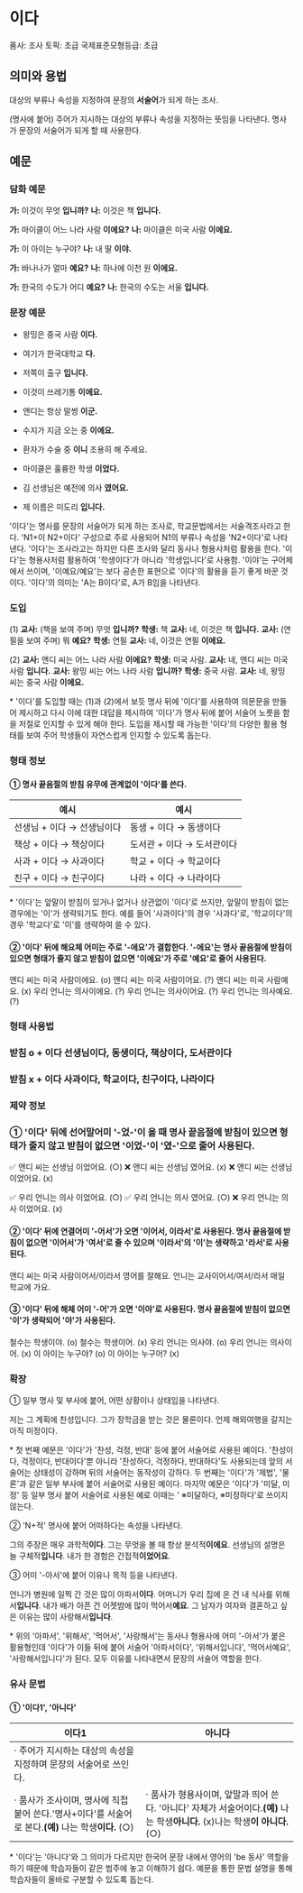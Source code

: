 # 이다

품사: 조사
토픽: 초급
국제표준모형등급: 초급

## 의미와 용법

대상의 부류나 속성을 지정하여 문장의 **서술어**가 되게 하는 조사.

(명사에 붙어) 주어가 지시하는 대상의 부류나 속성을 지정하는 뜻임을 나타낸다. 명사가 문장의 서술어가 되게 할 때 사용한다.

## 예문

### 담화 예문

**가:** 이것이 무엇 **입니까?**
 **나:** 이것은 책 **입니다.**

**가:** 마이클이 어느 나라 사람 **이에요?**
 **나:** 마이클은 미국 사람 **이에요.**

**가:** 이 아이는 누구야?
 **나:** 내 딸 **이야.**

**가:** 바나나가 얼마 **예요?**
 **나:** 하나에 이천 원 **이에요.**

**가:** 한국의 수도가 어디 **예요?**
 **나:** 한국의 수도는 서울 **입니다.**

### 문장 예문

* 왕밍은 중국 사람 **이다.**

* 여기가 한국대학교 **다.**

* 저쪽이 출구 **입니다.**

* 이것이 쓰레기통 **이에요.**

* 앤디는 항상 말썽 **이군.**

* 수지가 지금 오는 중 **이에요.**

* 환자가 수술 중 **이니** 조용히 해 주세요.

* 마이클은 훌륭한 학생 **이었다.**

* 김 선생님은 예전에 의사 **였어요.**

* 제 이름은 미도리 **입니다.**

'이다'는 명사를 문장의 서술어가 되게 하는 조사로, 학교문법에서는 서술격조사라고 한다. 'N1+이 N2+이다' 구성으로 주로 사용되어 N1의 부류나 속성을 'N2+이다'로 나타낸다. '이다'는 조사라고는 하지만 다른 조사와 달리 동사나 형용사처럼 활용을 한다. '이다'는 형용사처럼 활용하여 '학생이다'가 아니라 '학생입니다'로 사용함. '이야'는 구어체에서 쓰이며, '이예요/예요'는 보다 공손한 표현으로 '이다'의 활용을 듣기 좋게 바꾼 것이다. '이다'의 의미는 'A는 B이다'로, A가 B임을 나타낸다.

### 도입

(1)
**교사:** (책을 보여 주며) 무엇 **입니까?**
**학생:** 책
**교사:** 네, 이것은 책 **입니다.**
**교사:** (연필을 보여 주며) 뭐 **예요?**
**학생:** 연필
**교사:** 네, 이것은 연필 **이에요.**

(2)
**교사:** 앤디 씨는 어느 나라 사람 **이에요?**
**학생:** 미국 사람.
**교사:** 네, 앤디 씨는 미국 사람 **입니다.**
**교사:** 왕밍 씨는 어느 나라 사람 **입니까?**
**학생:** 중국 사람.
**교사:** 네, 왕밍 씨는 중국 사람 **이에요.**

\* '이다'를 도입할 때는 (1)과 (2)에서 보듯 명사 뒤에 '이다'를 사용하여 의문문을 만들어 제시하고 다시 이에 대한 대답을 제시하여 '이다'가 명사 뒤에 붙어 서술어 노릇을 함을 저절로 인지할 수 있게 해야 한다. 도입을 제시할 때 가능한 '이다'의 다양한 활용 형태를 보여 주어 학생들이 자연스럽게 인지할 수 있도록 돕는다.

### 형태 정보

#### ① 명사 끝음절의 받침 유무에 관계없이 '이다'를 쓴다.

| 예시 | 예시 |
| ----- | ----- |
| 선생님 \+ 이다 → 선생님이다 | 동생 \+ 이다 → 동생이다 |
| 책상 \+ 이다 → 책상이다 | 도서관 \+ 이다 → 도서관이다 |
| 사과 \+ 이다 → 사과이다 | 학교 \+ 이다 → 학교이다 |
| 친구 \+ 이다 → 친구이다 | 나라 \+ 이다 → 나라이다 |

\* '이다'는 앞말이 받침이 있거나 없거나 상관없이 '이다'로 쓰지만, 앞말이 받침이 없는 경우에는 '이'가 생략되기도 한다. 예를 들어 '사과이다'의 경우 '사과다'로, '학교이다'의 경우 '학교다'로 '이'를 생략하여 쓸 수 있다.

#### ② '이다' 뒤에 해요체 어미는 주로 '-에요'가 결합한다. '-에요'는 명사 끝음절에 받침이 있으면 형태가 줄지 않고 받침이 없으면 '이에요'가 주로 '예요'로 줄어 사용된다.

앤디 씨는 미국 사람이에요. (o)
앤디 씨는 미국 사람이어요. (?)
앤디 씨는 미국 사람예요. (x)
우리 언니는 의사이에요. (?)
우리 언니는 의사이어요. (?)
우리 언니는 의사예요. (?)

### 형태 사용법

### 받침 o	\+ 이다	선생님이다, 동생이다, 책상이다, 도서관이다

### 받침 x	\+ 이다	사과이다, 학교이다, 친구이다, 나라이다

### 제약 정보

### ① '이다' 뒤에 선어말어미 '-었-'이 올 때 명사 끝음절에 받침이 있으면 형태가 줄지 않고 받침이 없으면 '이었-'이 '였-'으로 줄어 사용된다.

✅ 앤디 씨는 선생님 이었어요. (○)
❌ 앤디 씨는 선생님 였어요. (x)
❌ 앤디 씨는 선생님 이었어요. (x)

✅ 우리 언니는 의사 이었어요. (○)
✅ 우리 언니는 의사 였어요. (○)
❌ 우리 언니는 의사 이었어요. (x)

#### ② '이다' 뒤에 연결어미 '-어서'가 오면 '이어서, 이라서'로 사용된다. 명사 끝음절에 받침이 없으면 '이어서'가 '여서'로 줄 수 있으며 '이라서'의 '이'는 생략하고 '라서'로 사용된다.

앤디 씨는 미국 사람이어서/이라서 영어를 잘해요.
언니는 교사이어서/여서/라서 매일 학교에 가요.

#### ③ '이다' 뒤에 해체 어미 '-어'가 오면 '이야'로 사용된다. 명사 끝음절에 받침이 없으면 '이'가 생략되어 '야'가 사용된다.

철수는 학생이야. (o) 철수는 학생이어. (x)
우리 언니는 의사야. (o) 우리 언니는 의사이어. (x)
이 아이는 누구야? (o) 이 아이는 누구어? (x)

### 확장

① 일부 명사 및 부사에 붙어, 어떤 상황이나 상태임을 나타낸다.

저는 그 계획에 찬성입니다.
그가 장학금을 받는 것은 물론이다.
언제 해외여행을 갈지는 아직 미정이다.

\* 첫 번째 예문은 '이다'가 '찬성, 걱정, 반대' 등에 붙어 서술어로 사용된 예이다. '찬성이다, 걱정이다, 반대이다'뿐 아니라 '찬성하다, 걱정하다, 반대하다'도 사용되는데 앞의 서술어는 상태성이 강하며 뒤의 서술어는 동작성이 강하다. 두 번째는 '이다'가 '제법', '물론'과 같은 일부 부사에 붙어 서술어로 사용된 예이다. 마지막 예문은 '이다'가 '미달, 미정' 등 일부 명사 붙어 서술어로 사용된 예로 이때는 ' ※미달하다, ※미정하다'로 쓰이지 않는다.

② 'N+적' 명사에 붙어 어떠하다는 속성을 나타낸다.

그의 주장은 매우 과학적**이다**.
그는 무엇을 볼 때 항상 분석적**이에요**.
선생님의 설명은 늘 구체적**입니다**.
내가 한 경험은 간접적**이었어요**.

③ 어미 '-아서'에 붙어 이유나 목적 등을 나타낸다.

언니가 병원에 일찍 간 것은 많이 아파서**이다**.
어머니가 우리 집에 온 건 내 식사를 위해서**입니다**.
내가 배가 아픈 건 어젯밤에 많이 먹어서**예요**.
그 남자가 여자와 결혼하고 싶은 이유는 많이 사랑해서**입니다**.

\* 위의 '아파서', '위해서', '먹어서', '사랑해서'는 동사나 형용사에 어미 '-아서'가 붙은 활용형인데 '이다'가 이들 뒤에 붙어 서술어 '아파서이다', '위해서입니다', '먹어서예요', '사랑해서입니다'가 된다. 모두 이유를 나타내면서 문장의 서술어 역할을 한다.

### 유사 문법

#### ① '이다1', '아니다'

| 이다1 | 아니다 |
| ----- | ----- |
| · 주어가 지시하는 대상의 속성을 지정하며 문장의 서술어로 쓰인다. |  |
| · 품사가 조사이며, 명사에 직접 붙어 쓴다.'명사+이다'를 서술어로 본다.**(예)** 나는 학생**이다.** (○) | · 품사가 형용사이며, 앞말과 띄어 쓴다. '아니다' 자체가 서술어이다.**(예)** 나는 학생**아니다.** (x)나는 학생**이 아니다.** (○) |

\* '이다'는 '아니다'와 그 의미가 다르지만 한국어 문장 내에서 영어의 'be 동사' 역할을 하기 때문에 학습자들이 같은 범주에 놓고 이해하기 쉽다. 예문을 통한 문법 설명을 통해 학습자들이 올바로 구분할 수 있도록 돕는다.
